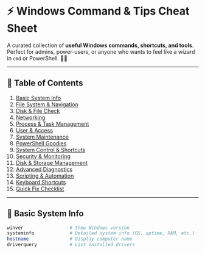 # ⚡ Windows Command & Tips Cheat Sheet

A curated collection of **useful Windows commands, shortcuts, and tools**.  
Perfect for admins, power-users, or anyone who wants to feel like a wizard in `cmd` or PowerShell. 🧙‍♂️

---

## 📑 Table of Contents
1. [Basic System Info](#-basic-system-info)
2. [File System & Navigation](#-file-system--navigation)
3. [Disk & File Check](#-disk--file-check)
4. [Networking](#-networking)
5. [Process & Task Management](#-process--task-management)
6. [User & Access](#-user--access)
7. [System Maintenance](#-system-maintenance)
8. [PowerShell Goodies](#-powershell-goodies)
9. [System Control & Shortcuts](#-system-control--shortcuts)
10. [Security & Monitoring](#-security--monitoring)
11. [Disk & Storage Management](#-disk--storage-management)
12. [Advanced Diagnostics](#-advanced-diagnostics)
13. [Scripting & Automation](#-scripting--automation)
14. [Keyboard Shortcuts](#-keyboard-shortcuts)
15. [Quick Fix Checklist](#-quick-fix-checklist)

---

## 🔹 Basic System Info
```bash
winver                 # Show Windows version
systeminfo             # Detailed system info (OS, uptime, RAM, etc.)
hostname               # Display computer name
driverquery            # List installed drivers
